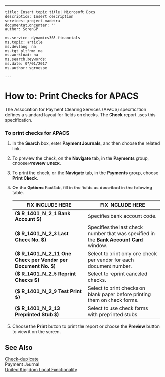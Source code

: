 ---
    title: Insert topic title| Microsoft Docs
    description: Insert description
    services: project-madeira
    documentationcenter: ''
    author: SorenGP

    ms.service: dynamics365-financials
    ms.topic: article
    ms.devlang: na
    ms.tgt_pltfrm: na
    ms.workload: na
    ms.search.keywords:
    ms.date: 07/01/2017
    ms.author: sgroespe

    ---
# How to: Print Checks for APACS
The Association for Payment Clearing Services \(APACS\) specification defines a standard layout for fields on checks. The **Check** report uses this specification.  
  
### To print checks for APACS  
  
1.  In the **Search** box, enter **Payment Journals**, and then choose the related link.  
  
2.  To preview the check, on the **Navigate** tab, in the **Payments** group, choose **Preview Check**.  
  
3.  To print the check, on the **Navigate** tab, in the **Payments** group, choose **Print Check**.  
  
4.  On the **Options** FastTab, fill in the fields as described in the following table.  
  
    |FIX INCLUDE HERE<!--[!INCLUDE[bp_tablefield](../../ApplicationDesign/includes/bp_tablefield_md.md)] -->|FIX INCLUDE HERE<!--[!INCLUDE[bp_tabledescription](../../ApplicationDesign/includes/bp_tabledescription_md.md)] -->|  
    |---------------------------------|---------------------------------------|  
    |**\($ R\_1401\_N\_2\_1 Bank Account $\)**|Specifies bank account code.|  
    |**\($ R\_1401\_N\_2\_3 Last Check No. $\)**|Specifies the last check number that was specified in the **Bank Account Card** window.|  
    |**\($ R\_1401\_N\_2\_11 One Check per Vendor per Document No. $\)**|Select to print only one check per vendor for each document number.|  
    |**\($ R\_1401\_N\_2\_5 Reprint Checks $\)**|Select to reprint canceled checks.|  
    |**\($ R\_1401\_N\_2\_9 Test Print $\)**|Select to print checks on blank paper before printing them on check forms.|  
    |**\($ R\_1401\_N\_2\_13 Preprinted Stub $\)**|Select to use check forms with preprinted stubs.|  
  
5.  Choose the **Print** button to print the report or choose the **Preview** button to view it on the screen.  
  
## See Also  
 [Check-duplicate](../Topic/\($%20R_1401%20Check%20$\)-duplicate.md)   
 Payment Journal   
 [United Kingdom Local Functionality](../../LocalFunctionalityForMicrosoftDynamicsNav2016/UnitedKingdom/united-kingdom-local-functionality.md)